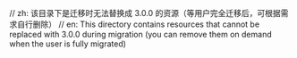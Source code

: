 // zh: 该目录下是迁移时无法替换成 3.0.0 的资源（等用户完全迁移后，可根据需求自行删除）
// en: This directory contains resources that cannot be replaced with 3.0.0 during migration (you can remove them on demand when the user is fully migrated)

